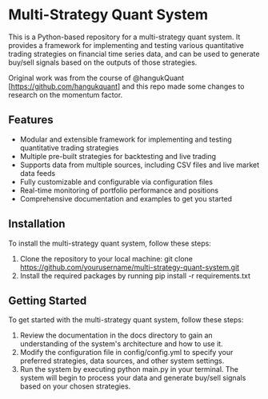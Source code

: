 # Multi-Strategy Quant System
This is a Python-based repository for a multi-strategy quant system. It provides a framework for implementing and testing various quantitative trading strategies on financial time series data, and can be used to generate buy/sell signals based on the outputs of those strategies.

Original work was from the course of @hangukQuant [https://github.com/hangukquant] and this repo made some changes to research on the momentum factor.

## Features
- Modular and extensible framework for implementing and testing quantitative trading strategies
- Multiple pre-built strategies for backtesting and live trading
- Supports data from multiple sources, including CSV files and live market data feeds
- Fully customizable and configurable via configuration files
- Real-time monitoring of portfolio performance and positions
- Comprehensive documentation and examples to get you started
## Installation
To install the multi-strategy quant system, follow these steps:

1. Clone the repository to your local machine: git clone https://github.com/yourusername/multi-strategy-quant-system.git
2. Install the required packages by running pip install -r requirements.txt
## Getting Started
To get started with the multi-strategy quant system, follow these steps:

1. Review the documentation in the docs directory to gain an understanding of the system's architecture and how to use it.
2. Modify the configuration file in config/config.yml to specify your preferred strategies, data sources, and other system settings.
3. Run the system by executing python main.py in your terminal. The system will begin to process your data and generate buy/sell signals based on your chosen strategies.
